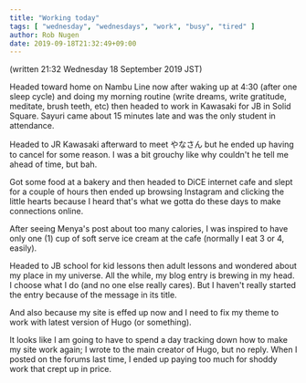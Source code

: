 ```yaml
---
title: "Working today"
tags: [ "wednesday", "wednesdays", "work", "busy", "tired" ]
author: Rob Nugen
date: 2019-09-18T21:32:49+09:00
---
```


(written 21:32 Wednesday 18 September 2019 JST)

Headed toward home on Nambu Line now after waking up at 4:30 (after
one sleep cycle) and doing my morning routine (write dreams, write
gratitude, meditate, brush teeth, etc) then headed to work in Kawasaki
for JB in Solid Square.  Sayuri came about 15 minutes late and was the
only student in attendance.

Headed to JR Kawasaki afterward to meet やなさん but he ended up
having to cancel for some reason.  I was a bit grouchy like why
couldn't he tell me ahead of time, but bah.

Got some food at a bakery and then headed to DiCE internet cafe and
slept for a couple of hours then ended up browsing Instagram and
clicking the little hearts because I heard that's what we gotta do
these days to make connections online.

After seeing Menya's post about too many calories, I was inspired to
have only one (1) cup of soft serve ice cream at the cafe (normally I
eat 3 or 4, easily).

Headed to JB school for kid lessons then adult lessons and wondered
about my place in my universe.  All the while, my blog entry is
brewing in my head.  I choose what I do (and no one else really
cares).  But I haven't really started the entry because of the message
in its title.

And also because my site is effed up now and I need to fix my theme to
work with latest version of Hugo (or something).

It looks like I am going to have to spend a day tracking down how to
make my site work again; I wrote to the main creator of Hugo, but no
reply.  When I posted on the forums last time, I ended up paying too
much for shoddy work that crept up in price.
